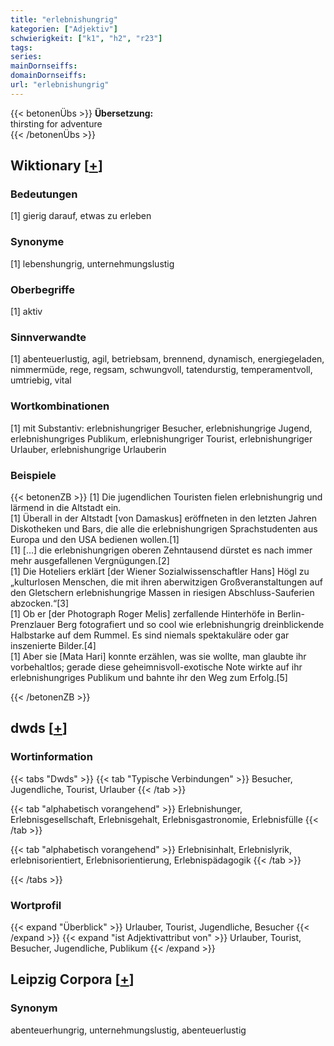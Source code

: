```yaml
---
title: "erlebnishungrig"
kategorien: ["Adjektiv"]
schwierigkeit: ["k1", "h2", "r23"]
tags:
series:
mainDornseiffs:
domainDornseiffs:
url: "erlebnishungrig"
---
```


{{< betonenÜbs >}}
**Übersetzung:**  
thirsting for adventure  
{{< /betonenÜbs >}}

## Wiktionary [[+](https://de.wiktionary.org/wiki/erlebnishungrig)]

### Bedeutungen
[1] gierig darauf, etwas zu erleben  

### Synonyme
[1] lebenshungrig, unternehmungslustig  

### Oberbegriffe
[1] aktiv  

### Sinnverwandte
[1] abenteuerlustig, agil, betriebsam, brennend, dynamisch, energiegeladen, nimmermüde, rege, regsam, schwungvoll, tatendurstig, temperamentvoll, umtriebig, vital  

### Wortkombinationen
[1] mit Substantiv: erlebnishungriger Besucher, erlebnishungrige Jugend, erlebnishungriges Publikum, erlebnishungriger Tourist, erlebnishungriger Urlauber, erlebnishungrige Urlauberin  

### Beispiele
{{< betonenZB >}}
[1] Die jugendlichen Touristen fielen erlebnishungrig und lärmend in die Altstadt ein.  
[1] Überall in der Altstadt [von Damaskus] eröffneten in den letzten Jahren Diskotheken und Bars, die alle die erlebnishungrigen Sprachstudenten aus Europa und den USA bedienen wollen.[1]  
[1] […] die erlebnishungrigen oberen Zehntausend dürstet es nach immer mehr ausgefallenen Vergnügungen.[2]  
[1] Die Hoteliers erklärt [der Wiener Sozialwissenschaftler Hans] Högl zu „kulturlosen Menschen, die mit ihren aberwitzigen Großveranstaltungen auf den Gletschern erlebnishungrige Massen in riesigen Abschluss-Sauferien abzocken.“[3]  
[1]  Ob er [der Photograph Roger Melis] zerfallende Hinterhöfe in Berlin-Prenzlauer Berg fotografiert und so cool wie erlebnishungrig dreinblickende Halbstarke auf dem Rummel. Es sind niemals spektakuläre oder gar inszenierte Bilder.[4]  
[1] Aber sie [Mata Hari] konnte erzählen, was sie wollte, man glaubte ihr vorbehaltlos; gerade diese geheimnisvoll-exotische Note wirkte auf ihr erlebnishungriges Publikum und bahnte ihr den Weg zum Erfolg.[5]  

{{< /betonenZB >}}


## dwds [[+](https://www.dwds.de/wb/erlebnishungrig)]

### Wortinformation
{{< tabs "Dwds" >}}
{{< tab "Typische Verbindungen" >}}
Besucher, Jugendliche, Tourist, Urlauber
{{< /tab >}}

{{< tab "alphabetisch vorangehend" >}}
Erlebnishunger, Erlebnisgesellschaft, Erlebnisgehalt, Erlebnisgastronomie, Erlebnisfülle
{{< /tab >}}

{{< tab "alphabetisch vorangehend" >}}
Erlebnisinhalt, Erlebnislyrik, erlebnisorientiert, Erlebnisorientierung, Erlebnispädagogik
{{< /tab >}}

{{< /tabs >}}

### Wortprofil
{{< expand "Überblick" >}} Urlauber, Tourist, Jugendliche, Besucher {{< /expand >}}
{{< expand "ist Adjektivattribut von" >}} Urlauber, Tourist, Besucher, Jugendliche, Publikum {{< /expand >}}

## Leipzig Corpora [[+](https://corpora.uni-leipzig.de/en/res?word=erlebnishungrig&corpusId=deu_newscrawl-public_2018)]


### Synonym
abenteuerhungrig, unternehmungslustig, abenteuerlustig


